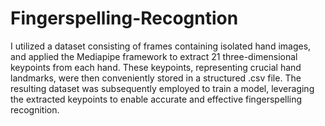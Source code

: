 # Fingerspelling-Recogntion

I utilized a dataset consisting of frames containing isolated hand images, and applied the Mediapipe framework to extract 21 three-dimensional keypoints from each hand. These keypoints, representing crucial hand landmarks, were then conveniently stored in a structured .csv file. The resulting dataset was subsequently employed to train a model, leveraging the extracted keypoints to enable accurate and effective fingerspelling recognition.

